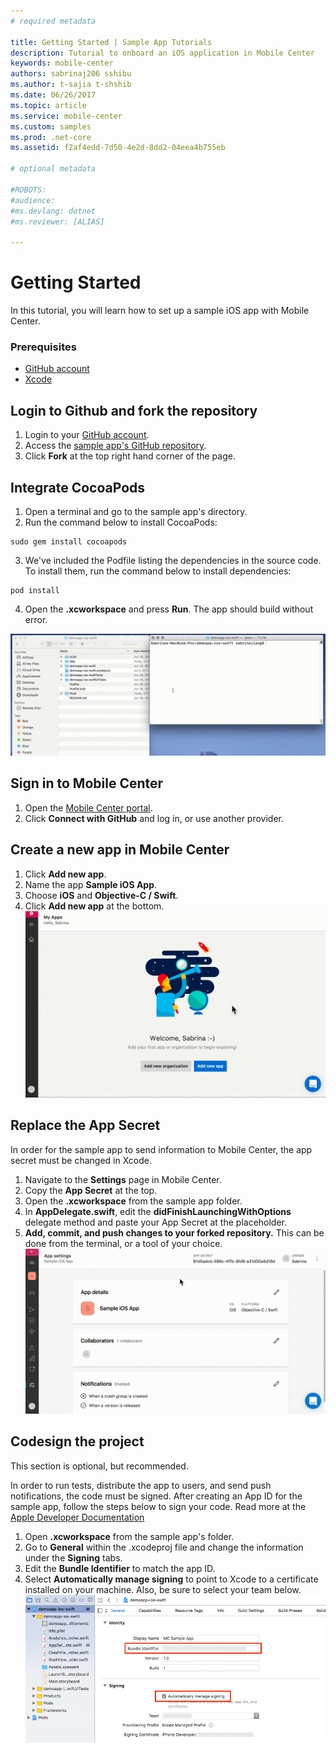 ```yaml
---
# required metadata

title: Getting Started | Sample App Tutorials
description: Tutorial to onboard an iOS application in Mobile Center
keywords: mobile-center
authors: sabrinaj206 sshibu
ms.author: t-sajia t-shshib
ms.date: 06/26/2017
ms.topic: article
ms.service: mobile-center
ms.custom: samples
ms.prod: .net-core
ms.assetid: f2af4edd-7d50-4e2d-8dd2-04eea4b755eb

# optional metadata

#ROBOTS:
#audience:
#ms.devlang: dotnet
#ms.reviewer: [ALIAS]

---
```



# Getting Started

In this tutorial, you will learn how to set up a sample iOS app with Mobile Center.

### Prerequisites
- [GitHub account](https://github.com/join)
- [Xcode](https://itunes.apple.com/us/app/xcode/id497799835?mt=12#)

## Login to Github and fork the repository
1. Login to your [GitHub account](https://github.com/join).
2. Access the [sample app's GitHub repository](https://github.com/MobileCenter/demoapp-ios-swift).
3. Click **Fork** at the top right hand corner of the page.

## Integrate CocoaPods
1. Open a terminal and go to the sample app's directory.
2. Run the command below to install CocoaPods:

  ```shell
  sudo gem install cocoapods
  ```

3. We've included the Podfile listing the dependencies in the source code. To install them, run the command below to install dependencies:

  ```shell
  pod install
  ```

4. Open the **.xcworkspace** and press **Run**. The app should build without error.

  ![Install Cocoapods](images/install_cocoapods_ios.gif)

## Sign in to Mobile Center
1. Open the [Mobile Center portal](https://mobile.azure.com).
2. Click **Connect with GitHub** and log in, or use another provider.

## Create a new app in Mobile Center
1. Click **Add new app**.
2. Name the app **Sample iOS App**.
3. Choose **iOS** and **Objective-C / Swift**.
4. Click **Add new app** at the bottom.    
  ![Make a new app](images/Make_new_app_ios.gif)

## Replace the App Secret

In order for the sample app to send information to Mobile Center, the app secret must be changed in Xcode.

1. Navigate to the **Settings** page in Mobile Center.
2. Copy the **App Secret** at the top.
3. Open the **.xcworkspace** from the sample app folder.
4. In **AppDelegate.swift**, edit the **didFinishLaunchingWithOptions** delegate method and paste your App Secret at the placeholder.  
5. **Add, commit, and push changes to your forked repository.** This can be done from the terminal, or a tool of your choice.
  ![Replace the App Secret](images/Change_app_secret_ios.gif)

## Codesign the project

This section is optional, but recommended.

In order to run tests, distribute the app to users, and send push notifications, the code must be signed. After creating an App ID for the sample app, follow the steps below to sign your code. Read more at the [Apple Developer Documentation](https://developer.apple.com/library/content/documentation/IDEs/Conceptual/AppDistributionGuide/MaintainingProfiles/MaintainingProfiles.html)

  1. Open **.xcworkspace** from the sample app's folder.
  2. Go to **General** within the .xcodeproj file and change the information under the **Signing** tabs.
  3. Edit the **Bundle Identifier** to match the app ID.
  4. Select **Automatically manage signing** to point to Xcode to a certificate installed on your machine. Also, be sure to select your team below.  
    ![Codesigning](images/Sign_code_ios.png)
